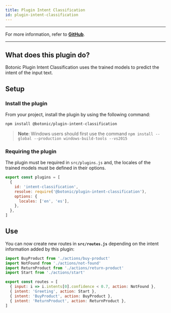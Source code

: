 ```yaml
---
title: Plugin Intent Classification
id: plugin-intent-classification
---
```


---

For more information, refer to **[GitHub](https://github.com/hubtype/botonic/tree/master/packages/botonic-plugin-intent-classification)**.

---

## What does this plugin do?

Botonic Plugin Intent Classification uses the trained models to predict the intent of the input text.

## Setup

### Install the plugin

From your project, install the plugin by using the following command:

```bash
npm install @botonic/plugin-intent-classification
```

> **Note**: Windows users should first use the command
> `npm install --global --production windows-build-tools --vs2015`

### Requiring the plugin

The plugin must be required in `src/plugins.js` and, the locales of the trained models must be defined in their options.

```javascript
export const plugins = [
  {
    id: 'intent-classification',
    resolve: require('@botonic/plugin-intent-classification'),
    options: {
      locales: ['en', 'es'],
    },
  },
]
```

## Use

You can now create new routes in **`src/routes.js`** depending on the intent information added by this plugin:

```javascript
import BuyProduct from './actions/buy-product'
import NotFound from './actions/not-found'
import ReturnProduct from './actions/return-product'
import Start from './actions/start'

export const routes = [
  { input: i => i.intents[0].confidence < 0.7, action: NotFound },
  { intent: 'Greeting', action: Start },
  { intent: 'BuyProduct', action: BuyProduct },
  { intent: 'ReturnProduct', action: ReturnProduct },
]
```
